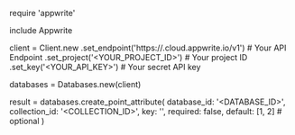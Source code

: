 require 'appwrite'

include Appwrite

client = Client.new
    .set_endpoint('https://<REGION>.cloud.appwrite.io/v1') # Your API Endpoint
    .set_project('<YOUR_PROJECT_ID>') # Your project ID
    .set_key('<YOUR_API_KEY>') # Your secret API key

databases = Databases.new(client)

result = databases.create_point_attribute(
    database_id: '<DATABASE_ID>',
    collection_id: '<COLLECTION_ID>',
    key: '',
    required: false,
    default: [1, 2] # optional
)
